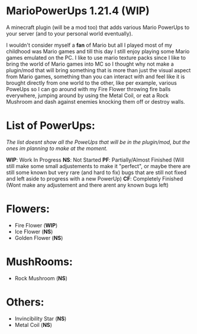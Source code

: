 # MarioPowerUps 1.21.4 (WIP)
A minecraft plugin (will be a mod too) that adds various Mario PowerUps to your server (and to your personal world eventually).

I wouldn't consider myself a **fan** of Mario but all I played most of my childhood was Mario games and till this day I still enjoy playing some Mario games emulated on the PC.
I like to use mario texture packs since I like to bring the world of Mario games into MC so I thought why not make a plugin/mod that will bring something that is more than just the visual
aspect from Mario games, something than you can interact with and feel like it is brought directly from one world to the other, like per example, various PoweUps so I can go around with my 
Fire Flower throwing fire balls everywhere, jumping around by using the Metal Coil, or eat a Rock Mushroom and dash against enemies knocking them off or destroy walls.

# List of PowerUps:

_The list doesnt show all the PoweUps that will be in the plugin/mod, but the ones im planning to make at the moment._

**WIP**: Work In Progress
**NS**: Not Started
**PF**: Partially/Almost Finished (Will still make some small adjustements to make it "perfect", 
or maybe there are still some known but very rare (and hard to fix) bugs 
that are still not fixed and left aside to progress with a new PowerUp)
**CF**: Completely Finished (Wont make any adjustement and there arent any known bugs left)

# Flowers:
- Fire Flower (**WIP**)
- Ice Flower (**NS**)
- Golden Flower (**NS**)


# MushRooms:
   - Rock Mushroom (**NS**) 
 

# Others:
   - Invincibility Star (**NS**)
   - Metal Coil (**NS**)


